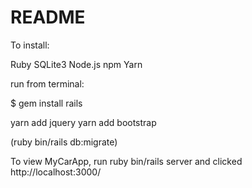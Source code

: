 # README

To install:

Ruby
SQLite3
Node.js
npm
Yarn

run from terminal:

$ gem install rails

yarn add jquery 
yarn add bootstrap

(ruby bin/rails db:migrate)

To view MyCarApp, run ruby bin/rails server
and clicked http://localhost:3000/